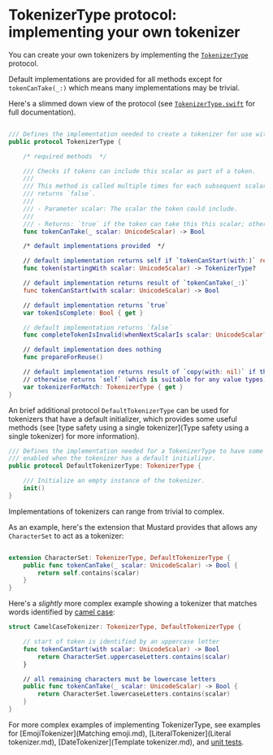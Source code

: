 # TokenizerType protocol: implementing your own tokenizer

You can create your own tokenizers by implementing the [`TokenizerType`](/Mustard/Mustard/TokenizerType.swift) protocol.

Default implementations are provided for all methods except for `tokenCanTake(_:)` which means many implementations may be trivial.

Here's a slimmed down view of the protocol (see [`TokenizerType.swift`](/Mustard/Mustard/TokenizerType.swift) for full documentation).

````Swift

/// Defines the implementation needed to create a tokenizer for use with Mustard.
public protocol TokenizerType {

    /* required methods  */

    /// Checks if tokens can include this scalar as part of a token.
    ///
    /// This method is called multiple times for each subsequent scalar in a String until the tokenizer
    /// returns `false`.
    ///
    /// - Parameter scalar: The scalar the token could include.
    ///
    /// - Returns: `true` if the token can take this this scalar; otherwise, false.
    func tokenCanTake(_ scalar: UnicodeScalar) -> Bool

    /* default implementations provided  */

    // default implementation returns self if `tokenCanStart(with:)` returns true, otherwise nil
    func token(startingWith scalar: UnicodeScalar) -> TokenizerType?

    // default implementation returns result of `tokenCanTake(_:)`
    func tokenCanStart(with scalar: UnicodeScalar) -> Bool

    // default implementation returns `true`
    var tokenIsComplete: Bool { get }

    // default implementation returns `false`
    func completeTokenIsInvalid(whenNextScalarIs scalar: UnicodeScalar?) -> Bool

    // default implementation does nothing
    func prepareForReuse()

    // default implementation returns result of `copy(with: nil)` if the type implements `NSCopying`
    // otherwise returns `self` (which is suitable for any value types)
    var tokenizerForMatch: TokenizerType { get }
}

````

An brief additional protocol `DefaultTokenizerType` can be used for tokenizers that have a default initializer,
which provides some useful methods (see [type safety using a single tokenizer](Type safety using a single tokenizer) for more information).

````Swift
/// Defines the implementation needed for a TokenizerType to have some convenience methods
/// enabled when the tokenizer has a default initializer.
public protocol DefaultTokenizerType: TokenizerType {

    /// Initialize an empty instance of the tokenizer.
    init()
}
````

Implementations of tokenizers can range from trivial to complex.

As an example, here's the extension that Mustard provides that allows any `CharacterSet` to act as a tokenizer:

````Swift

extension CharacterSet: TokenizerType, DefaultTokenizerType {
    public func tokenCanTake(_ scalar: UnicodeScalar) -> Bool {
        return self.contains(scalar)
    }
}

````

Here's a *slightly* more complex example showing a tokenizer that matches words identified by [camel case](https://en.wikipedia.org/wiki/Camel_case):

````Swift
struct CamelCaseTokenizer: TokenizerType, DefaultTokenizerType {

    // start of token is identified by an uppercase letter
    func tokenCanStart(with scalar: UnicodeScalar) -> Bool
        return CharacterSet.uppercaseLetters.contains(scalar)
    }

    // all remaining characters must be lowercase letters
    public func tokenCanTake(_ scalar: UnicodeScalar) -> Bool {
        return CharacterSet.lowercaseLetters.contains(scalar)
    }
}
````

For more complex examples of implementing TokenizerType, see examples for [EmojiTokenizer](Matching emoji.md), [LiteralTokenizer](Literal tokenizer.md), [DateTokenizer](Template tokenizer.md), and [unit tests](/Mustard/MustardTests).
